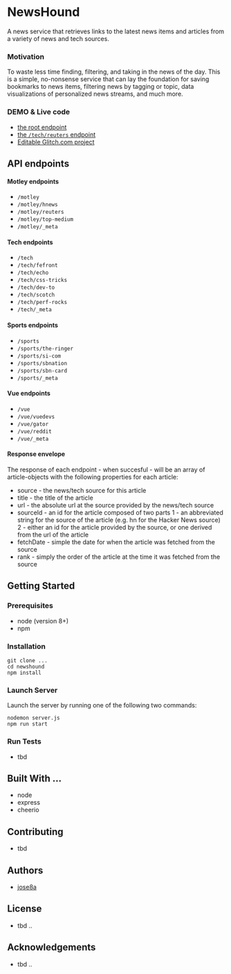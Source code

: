 # NewsHound
A news service that retrieves links to the latest news items and articles from a variety of news and tech sources.

### Motivation
To waste less time finding, filtering, and taking in the news of the day.  This is a simple, no-nonsense service that can lay the foundation for saving bookmarks to news items, filtering news by tagging or topic, data visualizations of personalized news streams, and much more.


### DEMO & Live code
  * [the root endpoint](https://newshound.glitch.me/)
  * [the `/tech/reuters` endpoint](https://newshound.glitch.me/motley/reuters)
  * [Editable Glitch.com project](https://glitch.com/edit/#!/newshound?path=README.md:1:0)


## API endpoints
#### Motley endpoints
  * `/motley`
  * `/motley/hnews`
  * `/motley/reuters`
  * `/motley/top-medium`
  * `/motley/_meta`


#### Tech endpoints
  * `/tech`
  * `/tech/fefront`
  * `/tech/echo`
  * `/tech/css-tricks`
  * `/tech/dev-to`
  * `/tech/scotch`
  * `/tech/perf-rocks`
  * `/tech/_meta`


#### Sports endpoints
  * `/sports`
  * `/sports/the-ringer`
  * `/sports/si-com`
  * `/sports/sbnation`
  * `/sports/sbn-card`
  * `/sports/_meta`


#### Vue endpoints
  * `/vue`
  * `/vue/vuedevs`
  * `/vue/gator`
  * `/vue/reddit`
  * `/vue/_meta`


#### Response envelope
The response of each endpoint - when succesful - will be an array of article-objects with the following properties for each article:

  * source - the news/tech source for this article
  * title - the title of the article
  * url - the absolute url at the source provided by the news/tech source
  * sourceId - an id for the article composed of two parts
    1 - an abbreviated string for the source of the article (e.g. hn for the Hacker News source)
    2 - either an id for the article provided by the source, or one derived from the url of the article
  * fetchDate - simple the date for when the article was fetched from the source
  * rank - simply the order of the article at the time it was fetched from the source


## Getting Started
### Prerequisites
  * node (version 8+)
  * npm


### Installation

    git clone ...
    cd newshound
    npm install


### Launch Server
Launch the server by running one of the following two commands:

    nodemon server.js
    npm run start


### Run Tests
  * tbd


## Built With ...
* node
* express
* cheerio


## Contributing
* tbd


## Authors
* [jose8a](https://github.com/jose8a)


## License
* tbd ..


## Acknowledgements
* tbd ..
